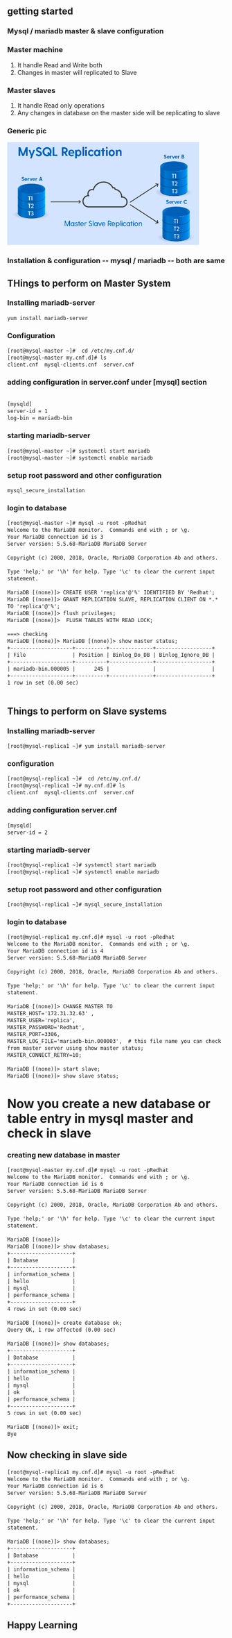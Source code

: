 ## getting started

### Mysql / mariadb  master & slave configuration 

### Master machine 

<ol>
    <li> It handle Read and Write both </li>
    <li>Changes in master will replicated to Slave </li>
</ol>

### Master slaves  

<ol>
    <li> It handle Read only operations </li>
    <li> Any changes in database on the master side will be replicating to slave </li>
</ol>

### Generic pic 

<img src="mastersl.png">

### Installation & configuration -- mysql / mariadb -- both are same 

## THings to perform on Master System 

###  Installing mariadb-server 

```
yum install mariadb-server
```
### Configuration 

```
[root@mysql-master ~]#  cd /etc/my.cnf.d/
[root@mysql-master my.cnf.d]# ls
client.cnf  mysql-clients.cnf  server.cnf
```

### adding configuration in server.conf  under [mysql] section 

```

[mysqld]
server-id = 1
log-bin = mariadb-bin

```
### starting mariadb-server 

```
[root@mysql-master ~]# systemctl start mariadb 
[root@mysql-master ~]# systemctl enable mariadb 
```

### setup root password and other configuration 

```
mysql_secure_installation 
```
### login to database 


```
[root@mysql-master ~]# mysql -u root -pRedhat
Welcome to the MariaDB monitor.  Commands end with ; or \g.
Your MariaDB connection id is 3
Server version: 5.5.68-MariaDB MariaDB Server

Copyright (c) 2000, 2018, Oracle, MariaDB Corporation Ab and others.

Type 'help;' or '\h' for help. Type '\c' to clear the current input statement.

MariaDB [(none)]> CREATE USER 'replica'@'%' IDENTIFIED BY 'Redhat';
MariaDB [(none)]> GRANT REPLICATION SLAVE, REPLICATION CLIENT ON *.* TO 'replica'@'%';
MariaDB [(none)]> flush privileges;
MariaDB [(none)]>  FLUSH TABLES WITH READ LOCK;

===> checking 
MariaDB [(none)]> MariaDB [(none)]> show master status;
+--------------------+----------+--------------+------------------+
| File               | Position | Binlog_Do_DB | Binlog_Ignore_DB |
+--------------------+----------+--------------+------------------+
| mariadb-bin.000005 |      245 |              |                  |
+--------------------+----------+--------------+------------------+
1 row in set (0.00 sec)


```

## Things to perform on Slave systems

###  Installing mariadb-server 

```
[root@mysql-replica1 ~]# yum install mariadb-server
```

### configuration 

```
[root@mysql-replica1 ~]#  cd /etc/my.cnf.d/
[root@mysql-replica1 ~]# my.cnf.d]# ls
client.cnf  mysql-clients.cnf  server.cnf
```

### adding configuration server.cnf 

```
[mysqld]
server-id = 2
```

### starting mariadb-server 

```
[root@mysql-replica1 ~]# systemctl start mariadb 
[root@mysql-replica1 ~]# systemctl enable mariadb 
```

### setup root password and other configuration 

```
[root@mysql-replica1 ~]# mysql_secure_installation 
```

### login to database 

```
[root@mysql-replica1 my.cnf.d]# mysql -u root -pRedhat
Welcome to the MariaDB monitor.  Commands end with ; or \g.
Your MariaDB connection id is 4
Server version: 5.5.68-MariaDB MariaDB Server

Copyright (c) 2000, 2018, Oracle, MariaDB Corporation Ab and others.

Type 'help;' or '\h' for help. Type '\c' to clear the current input statement.

MariaDB [(none)]> CHANGE MASTER TO 
MASTER_HOST='172.31.32.63' ,
MASTER_USER='replica', 
MASTER_PASSWORD='Redhat', 
MASTER_PORT=3306, 
MASTER_LOG_FILE='mariadb-bin.000003',  # this file name you can check from master server using show master status;
MASTER_CONNECT_RETRY=10;

MariaDB [(none)]> start slave;
MariaDB [(none)]> show slave status;
```


# Now you create a new database or table entry in mysql master and check in slave 

### creating new database in master 

```
[root@mysql-master my.cnf.d]# mysql -u root -pRedhat
Welcome to the MariaDB monitor.  Commands end with ; or \g.
Your MariaDB connection id is 6
Server version: 5.5.68-MariaDB MariaDB Server

Copyright (c) 2000, 2018, Oracle, MariaDB Corporation Ab and others.

Type 'help;' or '\h' for help. Type '\c' to clear the current input statement.

MariaDB [(none)]> 
MariaDB [(none)]> show databases;
+--------------------+
| Database           |
+--------------------+
| information_schema |
| hello              |
| mysql              |
| performance_schema |
+--------------------+
4 rows in set (0.00 sec)

MariaDB [(none)]> create database ok;
Query OK, 1 row affected (0.00 sec)

MariaDB [(none)]> show databases;
+--------------------+
| Database           |
+--------------------+
| information_schema |
| hello              |
| mysql              |
| ok                 |
| performance_schema |
+--------------------+
5 rows in set (0.00 sec)

MariaDB [(none)]> exit;
Bye

```

## Now checking in slave side 

```
[root@mysql-replica1 my.cnf.d]# mysql -u root -pRedhat
Welcome to the MariaDB monitor.  Commands end with ; or \g.
Your MariaDB connection id is 6
Server version: 5.5.68-MariaDB MariaDB Server

Copyright (c) 2000, 2018, Oracle, MariaDB Corporation Ab and others.

Type 'help;' or '\h' for help. Type '\c' to clear the current input statement.

MariaDB [(none)]> show databases;
+--------------------+
| Database           |
+--------------------+
| information_schema |
| hello              |
| mysql              |
| ok                 |
| performance_schema |
+--------------------+

```

## Happy Learning 




